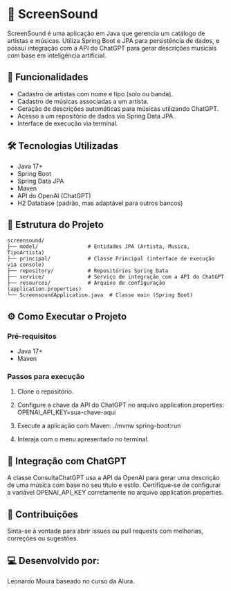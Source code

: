 # 🎵 ScreenSound

ScreenSound é uma aplicação em Java que gerencia um catálogo de artistas e músicas. Utiliza Spring Boot e JPA para persistência de dados, e possui integração com a API do ChatGPT para gerar descrições musicais com base em inteligência artificial.

## 🚀 Funcionalidades

- Cadastro de artistas com nome e tipo (solo ou banda).
- Cadastro de músicas associadas a um artista.
- Geração de descrições automáticas para músicas utilizando ChatGPT.
- Acesso a um repositório de dados via Spring Data JPA.
- Interface de execução via terminal.

## 🛠️ Tecnologias Utilizadas

- Java 17+
- Spring Boot
- Spring Data JPA
- Maven
- API do OpenAI (ChatGPT)
- H2 Database (padrão, mas adaptável para outros bancos)

## 📁 Estrutura do Projeto

```
screensound/
├── model/                # Entidades JPA (Artista, Musica, TipoArtista)
├── principal/            # Classe Principal (interface de execução via console)
├── repository/           # Repositórios Spring Data
├── service/              # Serviço de integração com a API do ChatGPT
├── resources/            # Arquivo de configuração (application.properties)
└── ScreensoundApplication.java  # Classe main (Spring Boot)
```


## ⚙️ Como Executar o Projeto

### Pré-requisitos

- Java 17+
- Maven

### Passos para execução

1. Clone o repositório.
   
2. Configure a chave da API do ChatGPT no arquivo application.properties: OPENAI_API_KEY=sua-chave-aqui

3. Execute a aplicação com Maven: ./mvnw spring-boot:run

4. Interaja com o menu apresentado no terminal.

## 🧠 Integração com ChatGPT

A classe ConsultaChatGPT usa a API da OpenAI para gerar uma descrição de uma música com base no seu título e estilo. Certifique-se de configurar a variável OPENAI_API_KEY corretamente no arquivo application.properties.

## 🤝 Contribuições

Sinta-se à vontade para abrir issues ou pull requests com melhorias, correções ou sugestões.

## 💻 Desenvolvido por:
Leonardo Moura baseado no curso da Alura.

